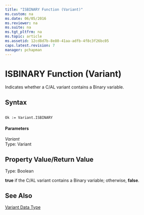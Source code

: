 ```yaml
---
title: "ISBINARY Function (Variant)"
ms.custom: na
ms.date: 06/05/2016
ms.reviewer: na
ms.suite: na
ms.tgt_pltfrm: na
ms.topic: article
ms.assetid: 12cd8d7b-8e80-41aa-adfb-4f8c3f26bc05
caps.latest.revision: 7
manager: pchapman
---
```

# ISBINARY Function (Variant)
Indicates whether a C\/AL variant contains a Binary variable.  
  
## Syntax  
  
```  
  
Ok := Variant.ISBINARY  
```  
  
#### Parameters  
 *Variant*  
 Type: Variant  
  
## Property Value\/Return Value  
 Type: Boolean  
  
 **true** if the C\/AL variant contains a Binary variable; otherwise, **false**.  
  
## See Also  
 [Variant Data Type](Variant-Data-Type.md)